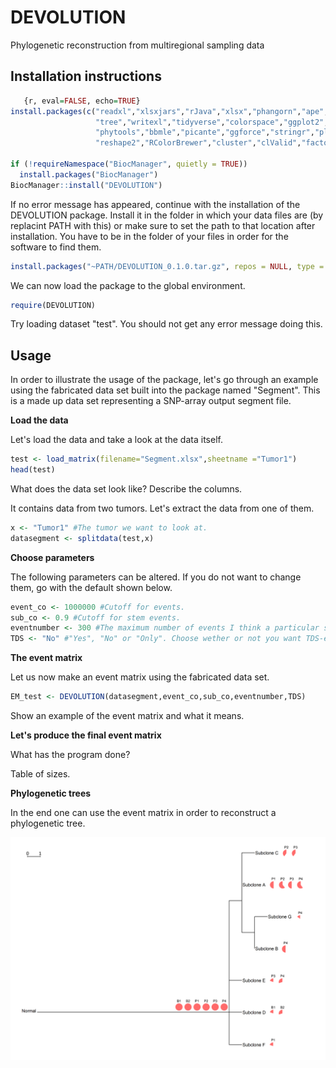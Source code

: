 # DEVOLUTION
Phylogenetic reconstruction from multiregional sampling data

## Installation instructions

```R
   {r, eval=FALSE, echo=TRUE}
install.packages(c("readxl","xlsxjars","rJava","xlsx","phangorn","ape",
                   "tree","writexl","tidyverse","colorspace","ggplot2","ggtree",
                   "phytools","bbmle","picante","ggforce","stringr","plotrix",
                   "reshape2","RColorBrewer","cluster","clValid","factoextra","NbClust","dplyr"))

if (!requireNamespace("BiocManager", quietly = TRUE))
  install.packages("BiocManager")
BiocManager::install("DEVOLUTION")
```

If no error message has appeared, continue with the installation of the DEVOLUTION package. Install it in the folder in which your data files are (by replacint PATH with this) or make sure to set the path to that location after installation. You have to be in the folder of your files in order for the software to find them.

```R
install.packages("~PATH/DEVOLUTION_0.1.0.tar.gz", repos = NULL, type = "source")
```

We can now load the package to the global environment.

```R
require(DEVOLUTION)
```

Try loading dataset "test". You should not get any error message doing this.

## Usage

In order to illustrate the usage of the package, let's go through an example using the fabricated data set built into the package named "Segment". This is a made up data set representing a SNP-array output segment file.

**Load the data**

Let's load the data and take a look at the data itself.

```R
test <- load_matrix(filename="Segment.xlsx",sheetname ="Tumor1")
head(test)
```

What does the data set look like? Describe the columns.

It contains data from two tumors. Let's extract the data from one of them.

```R
x <- "Tumor1" #The tumor we want to look at.
datasegment <- splitdata(test,x)
```

**Choose parameters**

The following parameters can be altered. If you do not want to change them, go with the default shown below.

```R
event_co <- 1000000 #Cutoff for events.
sub_co <- 0.9 #Cutoff for stem events.
eventnumber <- 300 #The maximum number of events I think a particular sample or subclone will have.
TDS <- "No" #"Yes", "No" or "Only". Choose wether or not you want TDS-events to be included in the following computations. If you choose yes we will not remove anything.
```

**The event matrix**

Let us now make an event matrix using the fabricated data set.

```R
EM_test <- DEVOLUTION(datasegment,event_co,sub_co,eventnumber,TDS)
```

Show an example of the event matrix and what it means.

**Let's produce the final event matrix**

What has the program done?

Table of sizes.

**Phylogenetic trees**

In the end one can use the event matrix in order to reconstruct a phylogenetic tree.

<img src="https://github.com/NatalieKAndersson/DEVOLUTION/blob/master/NB7_pie_ml.png" width="600">

